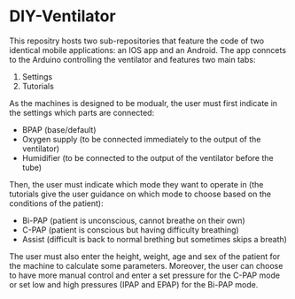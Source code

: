 # DIY-Ventilator
This repositry hosts two sub-repositories that feature the code of two identical mobile applications: an IOS app and an Android.
The app conncets to the Arduino controlling the ventilator and features two main tabs:
1. Settings
2. Tutorials

As the machines is designed to be modualr, the user must first indicate in the settings which parts are connected:
* BPAP (base/default)
* Oxygen supply (to be connected immediately to the output of the ventilator)
* Humidifier (to be connected to the output of the ventilator before the tube)

Then, the user must indicate which mode they want to operate in (the tutorials give the user guidance on which mode to choose based on the conditions of the patient):
* Bi-PAP (patient is unconscious, cannot breathe on their own)
* C-PAP (patient is conscious but having difficulty breathing)
* Assist (difficult is back to normal brething but sometimes skips a breath)

The user must also enter the height, weight, age and sex of the patient for the machine to calculate some parameters. Moreover, the user can choose to have more manual control and enter a set pressure for the C-PAP mode or set low and high pressures (IPAP and EPAP) for the Bi-PAP mode.